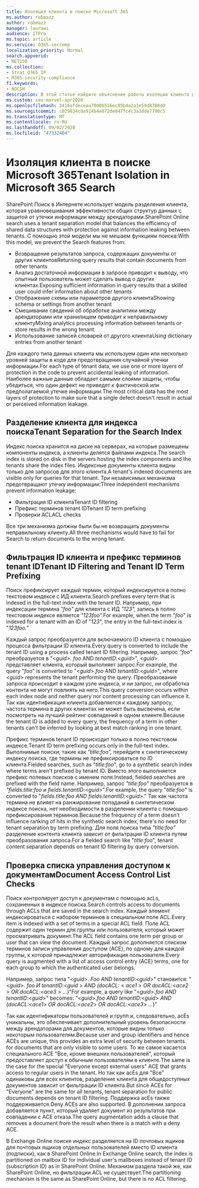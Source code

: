 ```yaml
---
title: Изоляция клиента в поиске Microsoft 365
ms.author: robmazz
author: robmazz
manager: laurawi
audience: ITPro
ms.topic: article
ms.service: O365-seccomp
localization_priority: Normal
search.appverid:
- MET150
ms.collection:
- Strat_O365_IP
- M365-security-compliance
f1.keywords:
- NOCSH
description: В этой статье найдите объяснение работы изоляции клиента для раздельного хранения данных клиента в Microsoft 365 Search.
ms.custom: seo-marvel-apr2020
ms.openlocfilehash: 3416afdeceaa7000b516ec89b4a2a1e59d8708d0
ms.sourcegitcommit: c029834c8a914b4e072de847fc4c3a3dde7790c5
ms.translationtype: MT
ms.contentlocale: ru-RU
ms.lasthandoff: 09/02/2020
ms.locfileid: "47332404"
---
```

# <a name="tenant-isolation-in-microsoft-365-search"></a><span data-ttu-id="78a40-103">Изоляция клиента в поиске Microsoft 365</span><span class="sxs-lookup"><span data-stu-id="78a40-103">Tenant Isolation in Microsoft 365 Search</span></span>

<span data-ttu-id="78a40-104">SharePoint Поиск в Интернете использует модель разделения клиента, которая уравновешивания эффективности общих структур данных с защитой от утечки информации между арендаторами.</span><span class="sxs-lookup"><span data-stu-id="78a40-104">SharePoint Online search uses a tenant separation model that balances the efficiency of shared data structures with protection against information leaking between tenants.</span></span> <span data-ttu-id="78a40-105">С помощью этой модели мы не мешаем функциям поиска:</span><span class="sxs-lookup"><span data-stu-id="78a40-105">With this model, we prevent the Search features from:</span></span>

- <span data-ttu-id="78a40-106">Возвращение результатов запроса, содержащих документы от других клиентов</span><span class="sxs-lookup"><span data-stu-id="78a40-106">Returning query results that contain documents from other tenants</span></span>
- <span data-ttu-id="78a40-107">Анализ достаточной информации в запросе приводит к выводу, что опытный пользователь может сделать вывод о других клиентах.</span><span class="sxs-lookup"><span data-stu-id="78a40-107">Exposing sufficient information in query results that a skilled user could infer information about other tenants</span></span>
- <span data-ttu-id="78a40-108">Отображение схемы или параметров другого клиента</span><span class="sxs-lookup"><span data-stu-id="78a40-108">Showing schema or settings from another tenant</span></span>
- <span data-ttu-id="78a40-109">Смешивание сведений об обработке аналитики между арендаторами или хранилищем приводит к неправильному клиенту</span><span class="sxs-lookup"><span data-stu-id="78a40-109">Mixing analytics processing information between tenants or store results in the wrong tenant</span></span>
- <span data-ttu-id="78a40-110">Использование записей словарей от другого клиента</span><span class="sxs-lookup"><span data-stu-id="78a40-110">Using dictionary entries from another tenant</span></span>

<span data-ttu-id="78a40-111">Для каждого типа данных клиента мы используем один или несколько уровней защиты в коде для предотвращения случайной утечки информации.</span><span class="sxs-lookup"><span data-stu-id="78a40-111">For each type of tenant data, we use one or more layers of protection in the code to prevent accidental leaking of information.</span></span> <span data-ttu-id="78a40-112">Наиболее важные данные обладает самыми слоями защиты, чтобы убедиться, что один дефект не приведет к фактической или предполагаемой утечке информации.</span><span class="sxs-lookup"><span data-stu-id="78a40-112">The most critical data has the most layers of protection to make sure that a single defect doesn't result in actual or perceived information leakage.</span></span>

## <a name="tenant-separation-for-the-search-index"></a><span data-ttu-id="78a40-113">Разделение клиента для индекса поиска</span><span class="sxs-lookup"><span data-stu-id="78a40-113">Tenant Separation for the Search Index</span></span>

<span data-ttu-id="78a40-114">Индекс поиска хранится на диске на серверах, на которые размещены компоненты индекса, а клиенты делятся файлами индекса.</span><span class="sxs-lookup"><span data-stu-id="78a40-114">The search index is stored on disk in the servers hosting the index components and the tenants share the index files.</span></span> <span data-ttu-id="78a40-115">Индексные документы клиента видны только для запросов для этого клиента.</span><span class="sxs-lookup"><span data-stu-id="78a40-115">A tenant's indexed documents are visible only for queries for that tenant.</span></span> <span data-ttu-id="78a40-116">Три независимых механизма предотвращают утечку информации:</span><span class="sxs-lookup"><span data-stu-id="78a40-116">Three independent mechanisms prevent information leakage:</span></span>

- <span data-ttu-id="78a40-117">Фильтрация ID клиента</span><span class="sxs-lookup"><span data-stu-id="78a40-117">Tenant ID filtering</span></span>
- <span data-ttu-id="78a40-118">Префикс терминов tenant ID</span><span class="sxs-lookup"><span data-stu-id="78a40-118">Tenant ID term prefixing</span></span>
- <span data-ttu-id="78a40-119">Проверки ACL</span><span class="sxs-lookup"><span data-stu-id="78a40-119">ACL checks</span></span>

<span data-ttu-id="78a40-120">Все три механизма должны были бы не возвращать документы неправильному клиенту.</span><span class="sxs-lookup"><span data-stu-id="78a40-120">All three mechanisms would have to fail for Search to return documents to the wrong tenant.</span></span>

## <a name="tenant-id-filtering-and-tenant-id-term-prefixing"></a><span data-ttu-id="78a40-121">Фильтрация ID клиента и префикс терминов tenant ID</span><span class="sxs-lookup"><span data-stu-id="78a40-121">Tenant ID Filtering and Tenant ID Term Prefixing</span></span>

<span data-ttu-id="78a40-122">Поиск префиксирует каждый термин, который индексируется в полно текстовом индексе с ИД клиента.</span><span class="sxs-lookup"><span data-stu-id="78a40-122">Search prefixes every term that is indexed in the full-text index with the tenant ID.</span></span> <span data-ttu-id="78a40-123">Например, при индексации термина *"foo"* для клиента с ИД *"123",* запись в полно текстовом индексе является *"123foo".*</span><span class="sxs-lookup"><span data-stu-id="78a40-123">For example, when the term "*foo*" is indexed for a tenant with an ID of "*123*", the entry in the full-text index is "*123foo.*"</span></span>

<span data-ttu-id="78a40-124">Каждый запрос преобразуется для включаемого ID клиента с помощью процесса фильтрации ID клиента.</span><span class="sxs-lookup"><span data-stu-id="78a40-124">Every query is converted to include the tenant ID using a process called tenant ID filtering.</span></span> <span data-ttu-id="78a40-125">Например, запрос *"foo"* преобразуется в "<*guid*>. *foo* AND *tenantID*:<*guid*>", <*guid*> представляет клиента, который выполняет запрос.</span><span class="sxs-lookup"><span data-stu-id="78a40-125">For example, the query "*foo*" is converted to "<*guid*>.*foo* AND *tenantID*:<*guid*>", where <*guid*> represents the tenant performing the query.</span></span> <span data-ttu-id="78a40-126">Преобразование запроса происходит в каждом узле индекса, и ни запрос, ни обработка контента не могут повлиять на него.</span><span class="sxs-lookup"><span data-stu-id="78a40-126">This query conversion occurs within each index node and neither query nor content processing can influence it.</span></span> <span data-ttu-id="78a40-127">Так как идентификация клиента добавляется к каждому запросу, частота термина в других клиентах не может быть высвечена, если посмотреть на лучший рейтинг совпадений в одном клиенте.</span><span class="sxs-lookup"><span data-stu-id="78a40-127">Because the tenant ID is added to every query, the frequency of a term in other tenants can't be inferred by looking at best match ranking in one tenant.</span></span>

<span data-ttu-id="78a40-128">Префикс терминов tenant ID происходит только в полно текстовом индексе.</span><span class="sxs-lookup"><span data-stu-id="78a40-128">Tenant ID term prefixing occurs only in the full-text index.</span></span> <span data-ttu-id="78a40-129">Выполнимые поиски, такие как *"title:foo",* перейдите к синтетическому индексу поиска, где термины не префиксироваться по ID клиента.</span><span class="sxs-lookup"><span data-stu-id="78a40-129">Fielded searches, such as "*title:foo*", go to a synthetic search index where terms aren't prefixed by tenant ID.</span></span> <span data-ttu-id="78a40-130">Вместо этого выполняется префикс полевых поисков с именем поля.</span><span class="sxs-lookup"><span data-stu-id="78a40-130">Instead, fielded searches are prefixed with the field name.</span></span> <span data-ttu-id="78a40-131">Например, запрос *"title:foo"* преобразуется в *"fields.title:foo и fields.tenantID*:<*guid*>".</span><span class="sxs-lookup"><span data-stu-id="78a40-131">For example, the query "*title:foo*" is converted to "*fields.title:foo AND fields.tenantID*:<*guid*>."</span></span> <span data-ttu-id="78a40-132">Так как частота термина не влияет на ранжирование попаданий в синтетическом индексе поиска, нет необходимости в разделении клиента с помощью префиксирования терминов.</span><span class="sxs-lookup"><span data-stu-id="78a40-132">Because the frequency of a term doesn't influence ranking of hits in the synthetic search index, there's no need for tenant separation by term prefixing.</span></span> <span data-ttu-id="78a40-133">Для поля поиска типа *"title:foo"* разделение контента клиента зависит от фильтрации ID клиента путем преобразования запроса.</span><span class="sxs-lookup"><span data-stu-id="78a40-133">For a fielded search like "*title:foo*", tenant content separation depends on tenant ID filtering by query conversion.</span></span>

## <a name="document-access-control-list-checks"></a><span data-ttu-id="78a40-134">Проверка списка управления доступом к документам</span><span class="sxs-lookup"><span data-stu-id="78a40-134">Document Access Control List Checks</span></span>

<span data-ttu-id="78a40-135">Поиск контролирует доступ к документам с помощью acLs, сохраненных в индексе поиска.</span><span class="sxs-lookup"><span data-stu-id="78a40-135">Search controls access to documents through ACLs that are saved in the search index.</span></span> <span data-ttu-id="78a40-136">Каждый элемент индексироваться с набором терминов в специальном поле ACL.</span><span class="sxs-lookup"><span data-stu-id="78a40-136">Every item is indexed with a set of terms in a special ACL field.</span></span> <span data-ttu-id="78a40-137">Поле ACL содержит один термин для группы или пользователя, который может просматривать документ.</span><span class="sxs-lookup"><span data-stu-id="78a40-137">The ACL field contains one term per group or user that can view the document.</span></span> <span data-ttu-id="78a40-138">Каждый запрос дополняется списком терминов записи управления доступом (ACE), по одному для каждой группы, к которой принадлежит авторификация пользователя.</span><span class="sxs-lookup"><span data-stu-id="78a40-138">Every query is augmented with a list of access control entry (ACE) terms, one for each group to which the authenticated user belongs.</span></span>

<span data-ttu-id="78a40-139">Например, запрос типа "<*guid*>. *Foo AND tenantID*:<*guid*>" становится: "<*guid*>. *foo И tenantID*:<*guid* >  *AND* *(docACL:* < *ace1* >  *OR docACL*:<*ace2* >  *OR docACL*:<*ace3* >  *...*)"</span><span class="sxs-lookup"><span data-stu-id="78a40-139">For example, a query like "<*guid*>.*foo AND tenantID*:<*guid*>" becomes: "<*guid*>.*foo AND tenantID*:<*guid*> *AND* (*docACL:*<*ace1*> *OR docACL*:<*ace2*> *OR docACL*:<*ace3*> *...*)"</span></span>

<span data-ttu-id="78a40-140">Так как идентификаторы пользователей и групп и, следовательно, acEs уникальны, это обеспечивает дополнительный уровень безопасности между арендаторами для документов, которые видны только некоторым пользователям.</span><span class="sxs-lookup"><span data-stu-id="78a40-140">Because user and group identifiers and hence ACEs are unique, this provides an extra level of security between tenants for documents that are only visible to some users.</span></span> <span data-ttu-id="78a40-141">То же самое касается специального ACE "Все, кроме внешних пользователей", который предоставляет доступ к обычным пользователям в клиенте.</span><span class="sxs-lookup"><span data-stu-id="78a40-141">The same is the case for the special "Everyone except external users" ACE that grants access to regular users in the tenant.</span></span> <span data-ttu-id="78a40-142">Но так как acEs для "Все" одинаковы для всех клиентов, разделение клиента для общедоступных документов зависит от фильтрации ID клиента.</span><span class="sxs-lookup"><span data-stu-id="78a40-142">But since ACEs for "Everyone" are the same for all tenants, tenant separation for public documents depends on tenant ID filtering.</span></span> <span data-ttu-id="78a40-143">Поддержка acEs также поддерживается.</span><span class="sxs-lookup"><span data-stu-id="78a40-143">Deny ACEs are also supported.</span></span> <span data-ttu-id="78a40-144">В дополнении запроса добавляется пункт, который удаляет документ из результатов при совпадении с ACE отказа.</span><span class="sxs-lookup"><span data-stu-id="78a40-144">The query augmentation adds a clause that removes a document from the result when there is a match with a deny ACE.</span></span>

<span data-ttu-id="78a40-145">В Exchange Online поиске индекс разделяется на ID почтовых ящиков для почтовых ящиков отдельных пользователей вместо ID клиента (подписки), как в SharePoint Online.</span><span class="sxs-lookup"><span data-stu-id="78a40-145">In Exchange Online search, the index is partitioned on mailbox ID for individual user's mailboxes instead of tenant ID (subscription ID) as in SharePoint Online.</span></span> <span data-ttu-id="78a40-146">Механизм раздела такой же, как SharePoint Online, но фильтрации ACL не существует.</span><span class="sxs-lookup"><span data-stu-id="78a40-146">The partitioning mechanism is the same as SharePoint Online, but there is no ACL filtering.</span></span>
